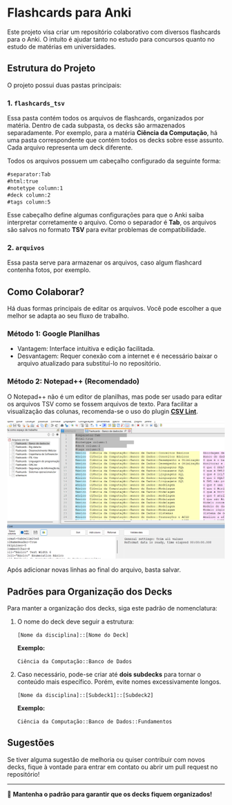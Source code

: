 # Flashcards para Anki

Este projeto visa criar um repositório colaborativo com diversos flashcards para o Anki. O intuito é ajudar tanto no estudo para concursos quanto no estudo de matérias em universidades.

## Estrutura do Projeto

O projeto possui duas pastas principais:

### 1. `flashcards_tsv`
Essa pasta contém todos os arquivos de flashcards, organizados por matéria. Dentro de cada subpasta, os decks são armazenados separadamente. Por exemplo, para a matéria **Ciência da Computação**, há uma pasta correspondente que contém todos os decks sobre esse assunto. Cada arquivo representa um deck diferente.

Todos os arquivos possuem um cabeçalho configurado da seguinte forma:

```
#separator:Tab  
#html:true  
#notetype column:1  
#deck column:2  
#tags column:5  
```

Esse cabeçalho define algumas configurações para que o Anki saiba interpretar corretamente o arquivo. Como o separador é **Tab**, os arquivos são salvos no formato **TSV** para evitar problemas de compatibilidade.

### 2. `arquivos`
Essa pasta serve para armazenar os arquivos, caso algum flashcard contenha fotos, por exemplo.

## Como Colaborar?

Há duas formas principais de editar os arquivos. Você pode escolher a que melhor se adapta ao seu fluxo de trabalho.

### Método 1: Google Planilhas
- Vantagem: Interface intuitiva e edição facilitada.
- Desvantagem: Requer conexão com a internet e é necessário baixar o arquivo atualizado para substituí-lo no repositório.

### Método 2: Notepad++ (Recomendado)

O Notepad++ não é um editor de planilhas, mas pode ser usado para editar os arquivos TSV como se fossem arquivos de texto. Para facilitar a visualização das colunas, recomenda-se o uso do plugin [**CSV Lint**](https://github.com/BdR76/CSVLint/).

![Exemplo de visualização no Notepad++](arquivos/00/exemplo1.png) <!-- Adicionar link da imagem caso disponível -->

Após adicionar novas linhas ao final do arquivo, basta salvar.

## Padrões para Organização dos Decks

Para manter a organização dos decks, siga este padrão de nomenclatura:

1. O nome do deck deve seguir a estrutura:  
   ```
   [Nome da disciplina]::[Nome do Deck]
   ```
   **Exemplo:**
   ```
   Ciência da Computação::Banco de Dados
   ```

2. Caso necessário, pode-se criar até **dois subdecks** para tornar o conteúdo mais específico. Porém, evite nomes excessivamente longos.
   ```
   [Nome da disciplina]::[Subdeck1]::[Subdeck2]
   ```
   **Exemplo:**
   ```
   Ciência da Computação::Banco de Dados::Fundamentos
   ```

## Sugestões

Se tiver alguma sugestão de melhoria ou quiser contribuir com novos decks, fique à vontade para entrar em contato ou abrir um pull request no repositório!

---
📌 **Mantenha o padrão para garantir que os decks fiquem organizados!**
